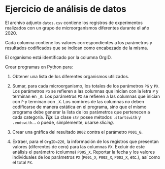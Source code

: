 # Ejercicio de análisis de datos

El archivo adjunto `datos.csv` contiene los registros de experimentos realizados con un grupo de microorganismos diferentes durante el año 2020.

Cada columna contiene los valores correspondientes a los parámetros y resultados codificados que se indican como encabezado de la misma.

El organismo está identificado por la columna OrgID.

Crear programas en Python para:

1. Obtener una lista de los diferentes organismos utilizados.

2. Sumar, para cada microorganismo, los totales de los parámetros `PG` y `PX`. Los parámetros `PG` se refieren a las columnas que inician con la letra `P` y terminan en `_G`. Los parámetros `PX` se refieren a las columnas que inician con `P` y terminan con `_X`. Los nombres de las columnas no deben codificarse de manera estática en el programa, sino que el mismo programa debe generar la lista de los parámetros que pertenecen a cada categoría. ***Tip***: La clase `str` posee métodos `.startswith` y `.endswith`... o puede, simplemente, usarse *slicing*.

3. Crear una gráfica del resultado `D002` contra el parámetro `P001_G`.

4. Extraer, para el `OrgID=220`, la información de los registros que presentan valores (diferentes de cero) para las columnas `PX`. Excluir de este análisis el parámetro (columna) `P005_X`. Reportar la fecha y los valores individuales de los parámetros `PX` (`P001_X`, `P002_X`, `P003_X`, etc.), así como el total `PX`.
